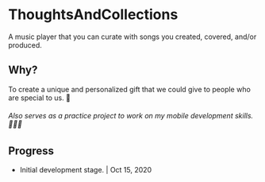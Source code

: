 # ThoughtsAndCollections

A music player that you can curate with songs you created, covered, and/or produced.

## Why?

To create a unique and personalized gift that we could give to people who are special to us. 🥳

###### Also serves as a practice project to work on my mobile development skills. 👨🏻‍💻

## Progress

- Initial development stage. | Oct 15, 2020
